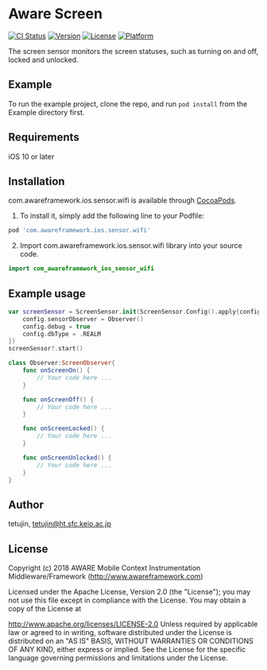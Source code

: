# Aware Screen

[![CI Status](https://img.shields.io/travis/tetujin/com.awareframework.ios.sensor.screen.svg?style=flat)](https://travis-ci.org/tetujin/com.awareframework.ios.sensor.screen)
[![Version](https://img.shields.io/cocoapods/v/com.awareframework.ios.sensor.screen.svg?style=flat)](https://cocoapods.org/pods/com.awareframework.ios.sensor.screen)
[![License](https://img.shields.io/cocoapods/l/com.awareframework.ios.sensor.screen.svg?style=flat)](https://cocoapods.org/pods/com.awareframework.ios.sensor.screen)
[![Platform](https://img.shields.io/cocoapods/p/com.awareframework.ios.sensor.screen.svg?style=flat)](https://cocoapods.org/pods/com.awareframework.ios.sensor.screen)

The screen sensor monitors the screen statuses, such as turning on and off, locked and unlocked.

## Example

To run the example project, clone the repo, and run `pod install` from the Example directory first.

## Requirements
iOS 10 or later

## Installation

com.awareframework.ios.sensor.wifi is available through [CocoaPods](https://cocoapods.org). 

1. To install it, simply add the following line to your Podfile:

```ruby
pod 'com.awareframework.ios.sensor.wifi'
```

2. Import com.awareframework.ios.sensor.wifi library into your source code.
```swift
import com_awareframework_ios_sensor_wifi
```

## Example usage

```swift
var screenSensor = ScreenSensor.init(ScreenSensor.Config().apply{config in
    config.sensorObserver = Observer()
    config.debug = true
    config.dbType = .REALM
})
screenSensor?.start()
```

```swift
class Observer:ScreenObserver{
    func onScreenOn() {
        // Your code here ...
    }

    func onScreenOff() {
        // Your code here ...
    }

    func onScreenLocked() {
        // Your code here ...
    }

    func onScreenUnlocked() {
        // Your code here ...
    }
}
```

## Author

tetujin, tetujin@ht.sfc.keio.ac.jp

## License

Copyright (c) 2018 AWARE Mobile Context Instrumentation Middleware/Framework (http://www.awareframework.com)

Licensed under the Apache License, Version 2.0 (the "License"); you may not use this file except in compliance with the License. You may obtain a copy of the License at

http://www.apache.org/licenses/LICENSE-2.0 Unless required by applicable law or agreed to in writing, software distributed under the License is distributed on an "AS IS" BASIS, WITHOUT WARRANTIES OR CONDITIONS OF ANY KIND, either express or implied. See the License for the specific language governing permissions and limitations under the License.


